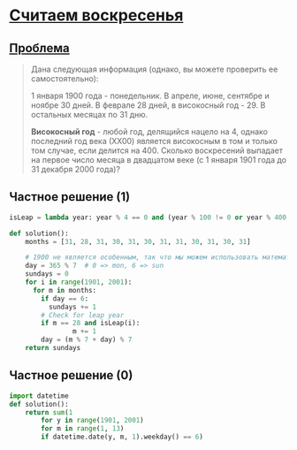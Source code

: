 # [Считаем воскресенья](TODO)

## [Проблема](https://euler.jakumo.org/problems/view/19.html)


>Дана следующая информация (однако, вы можете проверить ее самостоятельно):
>
>1 января 1900 года - понедельник.
>В апреле, июне, сентябре и ноябре 30 дней.
>В феврале 28 дней, в високосный год - 29.
>В остальных месяцах по 31 дню.
>
>**Високосный год** - любой год, делящийся нацело на 4, однако последний год века (ХХ00) является високосным в том и только том случае, если делится на 400.
Сколько воскресений выпадает на первое число месяца в двадцатом веке (с 1 января 1901 года до 31 декабря 2000 года)?


## Частное решение (1)

```python
isLeap = lambda year: year % 4 == 0 and (year % 100 != 0 or year % 400 == 0)

def solution():
    months = [31, 28, 31, 30, 31, 30, 31, 31, 30, 31, 30, 31]

    # 1900 не является особенным, так что мы можем использовать математику
    day = 365 % 7  # 0 => mon, 6 => sun
    sundays = 0
    for i in range(1901, 2001):
      for m in months:
        if day == 6:
          sundays += 1
        # Check for leap year
        if m == 28 and isLeap(i):
                m += 1
        day = (m % 7 + day) % 7
    return sundays
```

## Частное решение (0)

```python
import datetime
def solution():
	return sum(1
		for y in range(1901, 2001)
		for m in range(1, 13)
		if datetime.date(y, m, 1).weekday() == 6)
```